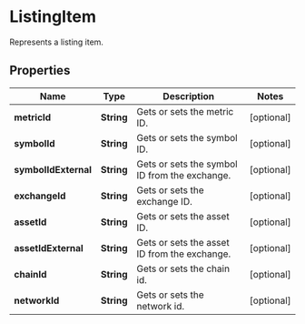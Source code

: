 

# ListingItem

Represents a listing item.

## Properties

Name | Type | Description | Notes
------------ | ------------- | ------------- | -------------
**metricId** | **String** | Gets or sets the metric ID. |  [optional]
**symbolId** | **String** | Gets or sets the symbol ID. |  [optional]
**symbolIdExternal** | **String** | Gets or sets the symbol ID from the exchange. |  [optional]
**exchangeId** | **String** | Gets or sets the exchange ID. |  [optional]
**assetId** | **String** | Gets or sets the asset ID. |  [optional]
**assetIdExternal** | **String** | Gets or sets the asset ID from the exchange. |  [optional]
**chainId** | **String** | Gets or sets the chain id. |  [optional]
**networkId** | **String** | Gets or sets the network id. |  [optional]



